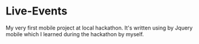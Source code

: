 # Live-Events
My very first mobile project at local hackathon.
It's written using by Jquery mobile which I learned during the hackathon by myself.
